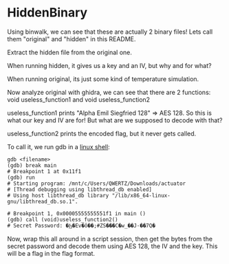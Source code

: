 # HiddenBinary

Using binwalk, we can see that these are actually 2 binary files! Lets call them "original" and "hidden" in this README.

Extract the hidden file from the original one.

When running hidden, it gives us a key and an IV, but why and for what?

When running original, its just some kind of temperature simulation.

Now analyze original with ghidra, we can see that there are 2 functions: void useless_function1 and void useless_function2

useless_function1 prints "Alpha Emil Siegfried 128" => AES 128. So this is what our key and IV are for! But what are we supposed to decode with that?

useless_function2 prints the encoded flag, but it never gets called.

To call it, we run gdb in a [linux shell](https://github.com/QWERTZexe/THAINNOS-hacking-challenge-2025-documentation/blob/main/README.md):

```shell
gdb <filename>
(gdb) break main
# Breakpoint 1 at 0x11f1
(gdb) run
# Starting program: /mnt/c/Users/QWERTZ/Downloads/actuator
# [Thread debugging using libthread_db enabled]
# Using host libthread_db library "/lib/x86_64-linux-gnu/libthread_db.so.1".

# Breakpoint 1, 0x00005555555551f1 in main ()
(gdb) call (void)useless_function2()
# Secret Password: �Ϧ�Ev�ȏ��;#ZS���C�w_��J-��7Q�
```

Now, wrap this all around in a script session, then get the bytes from the secret password and decode them using AES 128, the IV and the key. This will be a flag in the flag format.